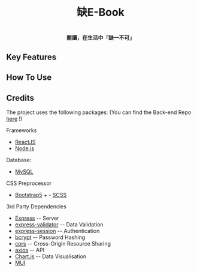 <h1 align='center'>缺E-Book<h1>

<h4 align='center'>閱讀，在生活中「缺一不可」<h4>

## Key Features

## How To Use

## Credits

The project uses the following packages:
(You can find the Back-end Repo <a href='https://github.com/Anthya1104/ebook-be'>here<a> !) 
<br>

Frameworks
- [ReactJS](https://github.com/facebook/react/)
- [Node.js](https://nodejs.org/)

Database:
- [MySQL](https://www.mysql.com/)

CSS Preprocessor
- [Bootstrap5](https://getbootstrap.com/) + - [SCSS](https://sass-lang.com/)

3rd Party Dependencies
- [Express](https://expressjs.com/) -- Server
- [express-validator](https://github.com/express-validator/express-validator) -- Data Validation
- [express-session](https://github.com/expressjs/session) -- Authentication
- [bcrypt](https://github.com/kelektiv/node.bcrypt.js) -- Password Hashing
- [cors](https://github.com/expressjs/cors) -- Cross-Origin Resource Sharing
- [axios](https://axios-http.com/docs/intro) -- API
- [Chart.js](https://github.com/chartjs/Chart.js) -- Data Visualisation
- [MUI](https://mui.com/)
